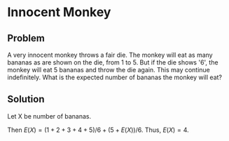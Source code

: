# Innocent Monkey

## Problem

A very innocent monkey throws a fair die. The monkey will eat as many bananas as are shown on the die, from 1 to 5. But if the die shows '6', the monkey will eat 5 bananas and throw the die again. This may continue indefinitely. What is the expected number of bananas the monkey will eat? 

## Solution

Let X be number of bananas.

Then $E(X) = (1+2+3+4+5)/6 + (5 + E(X)) / 6$. Thus, $E(X) = 4$.